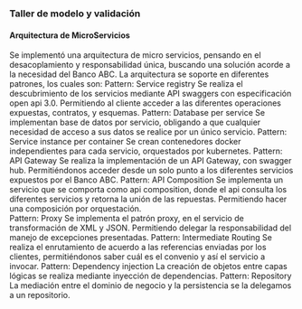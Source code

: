 <h3>Taller de modelo y validación</h3>
<h4>Arquitectura de MicroServicios</h4>


Se implementó una arquitectura de micro servicios, pensando en el desacoplamiento y responsabilidad única, buscando una solución acorde a la necesidad del Banco ABC. 
La arquitectura se soporte en diferentes patrones, los cuales son:
Pattern: Service registry
Se realiza el descubrimiento de los servicios mediante API swaggers con especificación open api 3.0. Permitiendo al cliente acceder a las diferentes operaciones expuestas, contratos, y esquemas.
Pattern: Database per service
Se implementan base de datos por servicio, obligando a que cualquier necesidad de acceso a sus datos se realice por un único servicio. 
Pattern: Service instance per container
Se crean contenedores docker independientes para cada servicio, orquestados por kubernetes.
Pattern: API Gateway 
Se realiza la implementación de un API Gateway, con swagger hub. Permitiéndonos acceder desde un solo punto a los diferentes servicios expuestos por el Banco ABC.
Pattern: API Composition
Se implementa un servicio que se comporta como api composition, donde el api consulta los diferentes servicios y retorna la unión de las repuestas. Permitiendo hacer una composición por orquestación.  
Pattern: Proxy
Se implementa el patrón proxy, en el servicio de transformación de XML y JSON. Permitiendo delegar la responsabilidad del manejo de excepciones presentadas.
Pattern: Intermediate Routing
Se realiza el enrutamiento de acuerdo a las referencias enviadas por los clientes, permitiéndonos saber cuál es el convenio y así el servicio a invocar.
Pattern: Dependency injection
La creación de objetos entre capas lógicas se realiza mediante inyección de dependencias.
Pattern: Repository
La mediación entre el dominio de negocio y la persistencia se la delegamos a un repositorio. 
